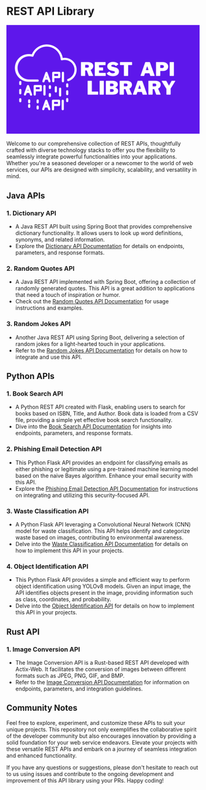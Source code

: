 # REST API Library

![Img](/Assets/Img/1.png)

Welcome to our comprehensive collection of REST APIs, thoughtfully crafted with diverse technology stacks to offer you the flexibility to seamlessly integrate powerful functionalities into your applications. Whether you're a seasoned developer or a newcomer to the world of web services, our APIs are designed with simplicity, scalability, and versatility in mind.

## Java APIs

### 1. Dictionary API
-  A Java REST API built using Spring Boot that provides comprehensive dictionary functionality. It allows users to look up word definitions, synonyms, and related information.
- Explore the [Dictionary API Documentation](/Java/Dictionary%20API/README.md) for details on endpoints, parameters, and response formats.

### 2. Random Quotes API
-  A Java REST API implemented with Spring Boot, offering a collection of randomly generated quotes. This API is a great addition to applications that need a touch of inspiration or humor.
- Check out the [Random Quotes API Documentation](/Java/Random%20Quotes%20API/README.md) for usage instructions and examples.

### 3. Random Jokes API
-  Another Java REST API using Spring Boot, delivering a selection of random jokes for a light-hearted touch in your applications.
- Refer to the [Random Jokes API Documentation](/Java/Random%20Jokes%20API/README.md) for details on how to integrate and use this API.

## Python APIs

### 1. Book Search API
-  A Python REST API created with Flask, enabling users to search for books based on ISBN, Title, and Author. Book data is loaded from a CSV file, providing a simple yet effective book search functionality.
- Dive into the [Book Search API Documentation](/Python/Book%20Search%20API/README.md) for insights into endpoints, parameters, and response formats.

### 2. Phishing Email Detection API
- This Python Flask API provides an endpoint for classifying emails as either phishing or legitimate using a pre-trained machine learning model based on the naive Bayes algorithm. Enhance your email security with this API.
- Explore the [Phishing Email Detection API Documentation](/Python/Phishing%20Email%20Detection%20API/README.md) for instructions on integrating and utilizing this security-focused API.

### 3. Waste Classification API
-  A Python Flask API leveraging a Convolutional Neural Network (CNN) model for waste classification. This API helps identify and categorize waste based on images, contributing to environmental awareness.
- Delve into the [Waste Classification API Documentation](/Python/Waste%20Classification%20API/README.md) for details on how to implement this API in your projects.

### 4. Object Identification API
- This Python Flask API provides a simple and efficient way to perform object identification using YOLOv8 models. Given an input image, the API identifies objects present in the image, providing information such as class, coordinates, and probability.
- Delve into the [Object Identification API](/Python/Object%20Identification%20API/README.md) for details on how to implement this API in your projects.

## Rust API

### 1. Image Conversion API
- The Image Conversion API is a Rust-based REST API developed with Actix-Web. It facilitates the conversion of images between different formats such as JPEG, PNG, GIF, and BMP.
- Refer to the [Image Conversion API Documentation](/Rust/Image_Conversion_API/README.md) for information on endpoints, parameters, and integration guidelines.

## Community Notes
Feel free to explore, experiment, and customize these APIs to suit your unique projects. This repository not only exemplifies the collaborative spirit of the developer community but also encourages innovation by providing a solid foundation for your web service endeavors. Elevate your projects with these versatile REST APIs and embark on a journey of seamless integration and enhanced functionality.

If you have any questions or suggestions, please don't hesitate to reach out to us using issues and contribute to the ongoing development and improvement of this API library using your PRs. Happy coding!
